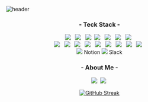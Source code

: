 ![header](https://capsule-render.vercel.app/api?type=waving&color=black&height=250&section=header&text=SeongKook%20GitHub&fontSize=70&animation=scaleIn&fontColor=FFFFFF)
<div align="center">
  <h3 align="center">- Teck Stack -</h3>
  <p align="center">
      <img src="https://img.shields.io/badge/HTML5-E34F26?style=flat&logo=html5&logoColor=white"/> &nbsp
      <img src="https://img.shields.io/badge/CSS3-1572B6?style=flat&logo=css3&logoColor=white"/> &nbsp
      <img src="https://img.shields.io/badge/Javascript-ffb13b?style=flat&logo=javascript&logoColor=white"/>&nbsp
      <img src="https://img.shields.io/badge/TypeScript-3178C6?style=flat&logo=typescript&logoColor=white"/> &nbsp
      <img src="https://img.shields.io/badge/React-61DAFB?style=flat&logo=react&logoColor=white"/> &nbsp
      <img src="https://img.shields.io/badge/Next.js-000000?style=flat&logo=nextdotjs&logoColor=white"/> &nbsp
      <img src="https://img.shields.io/badge/Swift-FA7343?style=flat&logo=swift&logoColor=white"/> &nbsp
      <br/>
      <img src="https://img.shields.io/badge/Node.js-339933?style=flat&logo=nodedotjs&logoColor=white"/> &nbsp
      <img src="https://img.shields.io/badge/Express-000000?style=flat&logo=express&logoColor=white"/> &nbsp
      <img src="https://img.shields.io/badge/Sass-CC6699?style=flat&logo=sass&logoColor=white"/> &nbsp
      <img src="https://img.shields.io/badge/styled--components-DB7093?style=flat&logo=styledcomponents&logoColor=white"/> &nbsp
      <img src="https://img.shields.io/badge/Redux-764ABC?style=flat&logo=redux&logoColor=white"/> &nbsp
      <img src="https://img.shields.io/badge/React%20Query-FF4154?style=flat&logo=reactquery&logoColor=white"/> &nbsp
      <img src="https://img.shields.io/badge/Google%20Cloud-4285F4?style=flat&logo=googlecloud&logoColor=white"/> &nbsp
      <img src="https://img.shields.io/badge/Amazon%20AWS-232F3E?style=flat&logo=amazonaws&logoColor=white"/> &nbsp
      <img src="https://img.shields.io/badge/Vercel-000000?style=flat&logo=vercel&logoColor=white"/> &nbsp
      <br/>
      <img src="https://img.shields.io/badge/Notion-000000?style=flat&logo=notion&logoColor=white"/> Notion
      <img src="https://img.shields.io/badge/Slack-4A154B?style=flat&logo=slack&logoColor=white"/> Slack
      
  </p>

  <h3 align="center"> - About Me - </h3>
  <p align="center">
    <a href="https://sam-blog.site"><img src="https://img.shields.io/badge/Blogger-2D8C3C?style=flat&logo=Blogger&logoColor=FFFFFF&link=https://sam-blog.site"/></a>&nbsp
    <a href="https://www.instagram.com/seongkook_sam"><img src="https://img.shields.io/badge/Instagram-E4405F?style=flat&logo=Instagram&logoColor=white&link=https://www.instagram.com/bowling_kyu/"/></a>&nbsp
  </p>

  [![GitHub Streak](https://github-readme-streak-stats.herokuapp.com/?user=SeongKookKIM&theme=tokyonight)](https://git.io/streak-stats)
</div>

